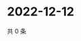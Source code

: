 # 2022-12-12

共 0 条

<!-- BEGIN WEIBO -->
<!-- 最后更新时间 Mon Dec 12 2022 11:11:52 GMT+0800 (China Standard Time) -->

<!-- END WEIBO -->
